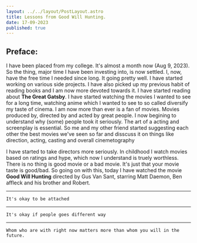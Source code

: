 ```yaml
---
layout: ../../layout/PostLayout.astro
title: Lessons from Good Will Hunting.
date: 17-09-2023
published: true
---
```


## Preface:

I have been placed from my college. It's almost a month now (Aug 9, 2023). So the thing, major time I have been investing into, is now settled. I, now, have the free time I needed since long. It going pretty well. I have started working on various side projects. I have also picked up my previous habit of reading books and I am now more devoted towards it. I have started reading about **The Great Gatsby**. I have started watching the movies I wanted to see for a long time, watching anime which I wanted to see to so called diversify my taste of cinema. I am now more than ever is a fan of movies. Movies produced by, directed by and acted by great people. I now begining to understand why (some) people took it seriously. The art of a acting and screenplay is essential. So me and my other friend started suggesting each other the best movies we've seen so far and disscuss it on things like direction, acting, casting and overall cinemetography

I have started to take directors more seriously. In childhood I watch movies based on ratings and hype, which now I understand is truely worthless. There is no thing is good movie or a bad movie. It's just that your movie taste is good/bad. So going on with this, today I have watched the movie **Good Will Hunting** directed by Gus Van Sant, starring Matt Daemon, Ben affleck and his brother and Robert.

---

    It's okay to be attached

---

    It's okay if people goes different way

---

    Whom who are with right now matters more than whom you will in the future.
